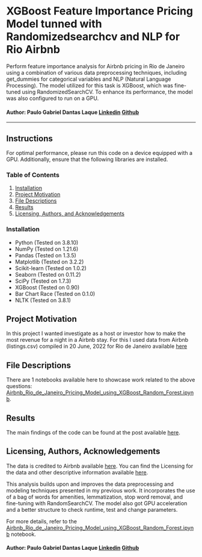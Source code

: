 # XGBoost Feature Importance Pricing Model tunned with Randomizedsearchcv and NLP for Rio Airbnb

Perform feature importance analysis for Airbnb pricing in Rio de Janeiro using a combination of various data preprocessing techniques, including get_dummies for categorical variables and NLP (Natural Language Processing). The model utilized for this task is XGBoost, which was fine-tuned using RandomizedSearchCV. To enhance its performance, the model was also configured to run on a GPU.

#### Author: Paulo Gabriel Dantas Laque [Linkedin](https://www.linkedin.com/in/paulogabriellaque/) [Github](https://github.com/paulolaque)

---


## Instructions  <a name="installation"></a>
For optimal performance, please run this code on a device equipped with a GPU. Additionally, ensure that the following libraries are installed.

### Table of Contents

1. [Installation](#installation)
2. [Project Motivation](#motivation)
3. [File Descriptions](#files)
4. [Results](#results)
5. [Licensing, Authors, and Acknowledgements](#licensing)

### Installation
- Python (Tested on 3.8.10) 
- NumPy (Tested on 1.21.6)
- Pandas (Tested on 1.3.5)
- Matplotlib (Tested on 3.2.2)
- Scikit-learn (Tested on 1.0.2)
- Seaborn (Tested on 0.11.2)
- SciPy (Tested on 1.7.3)
- XGBoost (Tested on 0.90)
- Bar Chart Race (Tested on 0.1.0)
- NLTK (Tested on 3.8.1)

## Project Motivation<a name="motivation"></a>

In this project I wanted investigate as a host or investor how to make the most revenue for a night in a Airbnb stay.
For this I used data from Airbnb (listings.csv) compiled in 20 June, 2022 for Rio de Janeiro available [here](http://data.insideairbnb.com/brazil/rj/rio-de-janeiro/2022-06-20/visualisations/listings.csv) 


## File Descriptions <a name="files"></a>

There are 1 notebooks available here to showcase work related to the above questions:
 [Airbnb_Rio_de_Janeiro_Pricing_Model_using_XGBoost_Random_Forest.ipynb](https://github.com/paulolaque/rio-airbnb-pricingmodel-xgboost-rforest/blob/main/Airbnb_Rio_de_Janeiro_Pricing_Model_using_XGBoost_Random_Forest.ipynb). 


## Results<a name="results"></a>

The main findings of the code can be found at the post available [here](https://paulolaque.medium.com/the-way-to-make-money-with-airbnb-in-rio-according-to-machine-learning-ffaf7741b0cf).

## Licensing, Authors, Acknowledgements<a name="licensing"></a>

The data is credited to Airbnb available [here](http://data.insideairbnb.com/brazil/rj/rio-de-janeiro/2022-06-20/visualisations/listings.csv).  You can find the Licensing for the data and other descriptive information available [here](http://insideairbnb.com/get-the-data).

This analysis builds upon and improves the data preprocessing and modeling techniques presented in my previous work. It incorporates the use of a bag of words for amenities, lemmatization, stop word removal, and fine-tuning with RandomSearchCV. The model also got GPU acceleration and a better structure to check runtime, test and change parameters.

For more details, refer to the [Airbnb_Rio_de_Janeiro_Pricing_Model_using_XGBoost_Random_Forest.ipynb](https://github.com/paulolaque/rio-airbnb-pricingmodel-xgboost-rforest/blob/main/Airbnb_Rio_de_Janeiro_Pricing_Model_using_XGBoost_Random_Forest.ipynb) notebook.


#### Author: Paulo Gabriel Dantas Laque [Linkedin](https://www.linkedin.com/in/paulogabriellaque/) [Github](https://github.com/paulolaque)
